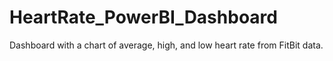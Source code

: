 # HeartRate_PowerBI_Dashboard
Dashboard with a chart of average, high, and low heart rate from FitBit data.
